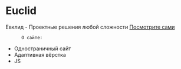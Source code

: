 ﻿# Euclid

 Евклид - Проектные решения любой сложности
 [Посмотрите сами]( https://l-y-t-o-b-o-r-m-a-x.github.io/L-y-t-o-b-o-r-M-a-x/)

          О сайте:
- Одностраничный сайт
- Адаптивная вёрстка
- JS
